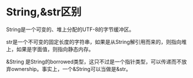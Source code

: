# String,&str区别

String是一个可变的、堆上分配的UTF-8的字节缓冲区。

str是一个不可变的固定长度的字符串，如果是从String解引用而来的，则指向堆上，如果是字面值，则指向静态内存。

&String 是String的borrowed类型，这只不过是一个指针类型，可以传递而不放弃ownership。事实上，一个&String可以当做是&str。